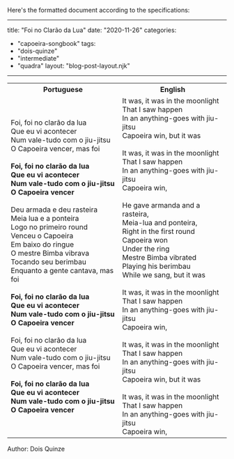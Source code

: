 Here's the formatted document according to the specifications:

---
title: "Foi no Clarão da Lua"
date: "2020-11-26"
categories: 
  - "capoeira-songbook"
tags: 
  - "dois-quinze"
  - "intermediate"
  - "quadra"
layout: "blog-post-layout.njk"
---

<table class="capoeira-table">
    <tr class="header-row">
        <th>Portuguese</th>
        <th>English</th>
    </tr>
    <tr>
        <td>Foi, foi no clarão da lua<br>
Que eu vi acontecer<br>
Num vale-tudo com o jiu-jitsu<br>
O Capoeira vencer, mas foi<br>
<br>
<strong>Foi, foi no clarão da lua<br>
Que eu vi acontecer<br>
Num vale-tudo com o jiu-jitsu<br>
O Capoeira vencer</strong><br>
<br>
Deu armada e deu rasteira<br>
Meia lua e a ponteira<br>
Logo no primeiro round<br>
Venceu o Capoeira<br>
Em baixo do ringue<br>
O mestre Bimba vibrava<br>
Tocando seu berimbau<br>
Enquanto a gente cantava, mas foi<br>
<br>
<strong>Foi, foi no clarão da lua<br>
Que eu vi acontecer<br>
Num vale-tudo com o jiu-jitsu<br>
O Capoeira vencer</strong><br>
<br>
Foi, foi no clarão da lua<br>
Que eu vi acontecer<br>
Num vale-tudo com o jiu-jitsu<br>
O Capoeira vencer, mas foi<br>
<br>
<strong>Foi, foi no clarão da lua<br>
Que eu vi acontecer<br>
Num vale-tudo com o jiu-jitsu<br>
O Capoeira vencer</strong></td>
        <td>It was, it was in the moonlight<br>
That I saw happen<br>
In an anything-goes with jiu-jitsu<br>
Capoeira win, but it was<br>
<br>
It was, it was in the moonlight<br>
That I saw happen<br>
In an anything-goes with jiu-jitsu<br>
Capoeira win,<br>
<br>
He gave armanda and a rasteira,<br>
Meia-lua and ponteira,<br>
Right in the first round<br>
Capoeira won<br>
Under the ring<br>
Mestre Bimba vibrated<br>
Playing his berimbau<br>
While we sang, but it was<br>
<br>
It was, it was in the moonlight<br>
That I saw happen<br>
In an anything-goes with jiu-jitsu<br>
Capoeira win,<br>
<br>
It was, it was in the moonlight<br>
That I saw happen<br>
In an anything-goes with jiu-jitsu<br>
Capoeira win, but it was<br>
<br>
It was, it was in the moonlight<br>
That I saw happen<br>
In an anything-goes with jiu-jitsu<br>
Capoeira win,</td>
    </tr>
</table>

<figcaption>
Author: Dois Quinze
</figcaption>